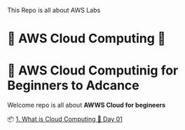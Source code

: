 This Repo is all about AWS Labs


# 🐧 AWS  Cloud Computing 🐧

# 📁 AWS Cloud Computinig  for Beginners to Adcance

Welcome repo is all about **AWWS Cloud for begineers**   

📦 [1. What is Cloud Computing 💾 Day 01](./README.md)

<!-- 📦 [2. linuxforbeginners 💾 Day 02](./linux-day02.md) -->